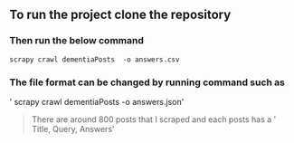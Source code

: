 ## To run the project clone the repository
### Then run the below command
 `scrapy crawl dementiaPosts  -o answers.csv`
### The file format can be changed by running command such as 
' scrapy crawl dementiaPosts  -o answers.json' 

> There are around 800 posts that I scraped and each posts has a 
' Title, Query, Answers'
